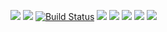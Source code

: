 <a href="https://codeclimate.com/github/drobnov/frontend-project-lvl1/maintainability"><img src="https://api.codeclimate.com/v1/badges/cbafab9e44679cf93418/maintainability" /></a>
<a href="https://codeclimate.com/github/drobnov/frontend-project-lvl1/test_coverage"><img src="https://api.codeclimate.com/v1/badges/cbafab9e44679cf93418/test_coverage" /></a>
[![Build Status](https://travis-ci.org/drobnov/frontend-project-lvl1.svg?branch=master)](https://travis-ci.org/drobnov/frontend-project-lvl1)
<a href="https://asciinema.org/a/EevNmM4s2d0F8eaWvFuTs00vH" target="_blank"><img src="https://asciinema.org/a/EevNmM4s2d0F8eaWvFuTs00vH.svg" /></a>
<a href="https://asciinema.org/a/HN7jIgmPwT5lpuwL20W5WEyd8" target="_blank"><img src="https://asciinema.org/a/HN7jIgmPwT5lpuwL20W5WEyd8.svg" /></a>
<a href="https://asciinema.org/a/2XQzYjBydFdIkdrBkS6C8saWy" target="_blank"><img src="https://asciinema.org/a/2XQzYjBydFdIkdrBkS6C8saWy.svg" /></a>
<a href="https://asciinema.org/a/KN1z2DvI2imAB1Wf5f6YKm0g7" target="_blank"><img src="https://asciinema.org/a/KN1z2DvI2imAB1Wf5f6YKm0g7.svg" /></a>
<a href="https://asciinema.org/a/98SDbTmVEBoOvYvmp5fidErsE" target="_blank"><img src="https://asciinema.org/a/98SDbTmVEBoOvYvmp5fidErsE.svg" /></a>